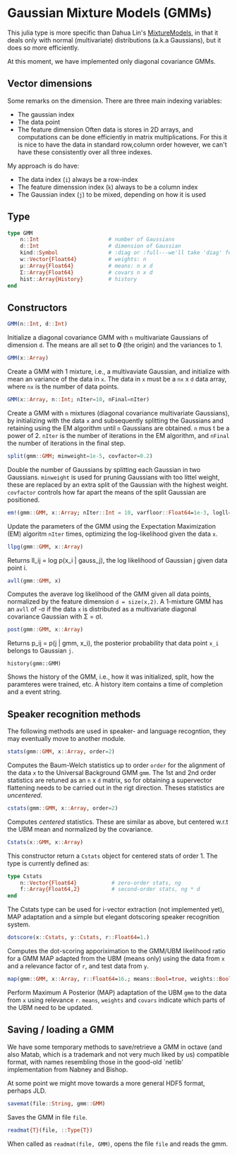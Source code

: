 Gaussian Mixture Models (GMMs)
=======================

This julia type is more specific than Dahua Lin's [MixtureModels](https://github.com/lindahua/MixtureModels.jl), in that it deals only with normal (multivariate) distributions (a.k.a Gaussians), but it does so more efficiently. 

At this moment, we have implemented only diagonal covariance GMMs.  

Vector dimensions
------------------

Some remarks on the dimension.  There are three main indexing variables:
 - The gaussian index 
 - The data point
 - The feature dimension
Often data is stores in 2D arrays, and computations can be done efficiently in 
matrix multiplications.  For this it is nice to have the data in standard row,column order
however, we can't have these consistently over all three indexes. 

My approach is do have:
 - The data index (`i`) always be a row-index
 - The feature dimenssion index (`k`) always to be a column index
 - The Gaussian index (`j`) to be mixed, depending on how it is used

Type
----

```julia
type GMM
    n::Int                      # number of Gaussians
    d::Int                      # dimension of Gaussian
    kind::Symbol                # :diag or :full---we'll take 'diag' for now
    w::Vector{Float64}          # weights: n
    μ::Array{Float64}           # means: n x d
    Σ::Array{Float64}           # covars n x d
    hist::Array{History}        # history
end
```

Constructors
------------

```julia
GMM(n::Int, d::Int)
```
Initialize a diagonal covariance GMM with `n` multivariate Gaussians of dimension `d`.  The means are all set to **0** (the origin) and the variances to 1. 

```julia
GMM(x::Array)
```
Create a GMM with 1 mixture, i.e., a multivaviate Gaussian, and initialize with mean an variance of the data in `x`.  The data in `x` must be a `nx` x `d` data array, where `nx` is the number of data points. 

```julia
GMM(x::Array, n::Int; nIter=10, nFinal=nIter)
```
Create a GMM with `n` mixtures (diagonal covariance multivariate Gaussians), by initializing with the data `x` and subsequently splitting the Gaussians and retaining using the EM algorithm until `n` Gaussians are obtained.  `n` mus t be a power of 2.  `nIter` is the number of iterations in the EM algorithm, and `nFinal` the number of iterations in the final step. 

```julia
split(gmm::GMM; minweight=1e-5, covfactor=0.2)
```
Double the number of Gaussians by splitting each Gaussian in two Gaussians.  `minweight` is used for pruning Gaussians with too littel weight, these are replaced by an extra split of the Gaussian with the highest weight.  `covfactor` controls how far apart the means of the split Gaussian are positioned. 

```julia
em!(gmm::GMM, x::Array; nIter::Int = 10, varfloor::Float64=1e-3, logll=true)
```
Update the parameters of the GMM using the Expectation Maximization (EM) algoritm `nIter` times, optimizing the log-likelihood given the data `x`.  

```julia
llpg(gmm::GMM, x::Array)
```
Returns ll\_ij = log p(x\_i | gauss\_j), the log likelihood of Gaussian j given data point i.

```julia
avll(gmm::GMM, x)
```
Computes the averave log likelihood of the GMM given all data points, normalized by the feature dimension `d = size(x,2)`. A 1-mixture GMM has an `avll` of -σ if the data `x` is distributed as a multivariate diagonal covariance Gaussian with Σ = σI.  

```julia 
post(gmm::GMM, x::Array)
```
Returns p\_ij = p(j | gmm, x\_i), the posterior probability that data point `x_i` belongs to Gaussian `j`.  

```julis
history(gmm::GMM)
```
Shows the history of the GMM, i.e., how it was initialized, split, how the paramteres were trained, etc.  A history item contains a time of completion and a event string. 

Speaker recognition methods
----------------------------

The following methods are used in speaker- and language recogntion, they may eventually move to another module. 

```julia
stats(gmm::GMM, x::Array, order=2)
```
Computes the Baum-Welch statistics up to order `order` for the alignment of the data `x` to the Universal Background GMM `gmm`.  The 1st and 2nd order statistics are retuned as an `n` x `d` matrix, so for obtaining a supervector flattening needs to be carried out in the rigt direction.  Theses statistics are _uncentered_. 

```julia
cstats(gmm::GMM, x::Array, order=2)
```
Computes _centered_ statistics.  These are similar as above, but centered w.r.t the UBM mean and normalized by the covariance.  

```julia
Cstats(x::GMM, x::Array)
```
This constructor return a `Cstats` object for centered stats of order 1.  The type is currently defined as:
```julia
type Cstats
    n::Vector{Float64}           # zero-order stats, ng
    f::Array{Float64,2}          # second-order stats, ng * d
end
```
The Cstats type can be used for i-vector extraction (not implemented yet), MAP adaptation and a simple but elegant dotscoring speaker recognition system. 

```julia
dotscore(x::Cstats, y::Cstats, r::Float64=1.) 
```
Computes the dot-scoring apporiximation to the GMM/UBM likelihood ratio for a GMM MAP adapted from the UBM (means only) using the data from `x` and a relevance factor of `r`, and test data from `y`. 

```julia
map(gmm::GMM, x::Array, r::Float64=16.; means::Bool=true, weights::Bool=false, covars::Bool=false)
```
Perform Maximum A Posterior (MAP) adaptation of the UBM `gmm` to the data from `x` using relevance `r`.  `means`, `weights` and `covars` indicate which parts of the UBM need to be updated. 

Saving / loading a GMM
----------------------

We have some temporary methods to save/retrieve a GMM in octave (and also Matab, which is a trademark and not very much liked by us) compatible format, with names resembling those in the good-old `netlib' implementation from Nabney and Bishop. 

At some point we might move towards a more general HDF5 format, perhaps JLD. 

```julia
savemat(file::String, gmm::GMM) 
```
Saves the GMM in file `file`. 

```julia
readmat{T}(file, ::Type{T})
```
When called as `readmat(file, GMM)`, opens the file `file` and reads the gmm. 
